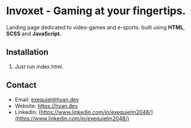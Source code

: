 # Invoxet - Gaming at your fingertips.

Landing page dedicated to video-games and e-sports. built using **HTML**, **SCSS** and **JavaScript.**

## Installation

1. Just run index.html.

## Contact

- Email: [exequiel@hyan.dev](mailto:exequiel@hyan.dev)
- Website: https://hyan.dev
- LinkedIn: [https://www.linkedin.com/in/exequielm2048/](https://www.linkedin.com/in/exequielm2048/)
